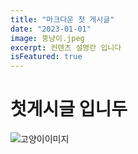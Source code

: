 ```yaml
---
title: "마크다운 첫 게시글"
date: "2023-01-01"
image: 뚱냥이.jpeg
excerpt: 컨텐츠 설명란 입니다
isFeatured: true
---
```


# 첫게시글 입니두

![고양이이미지](/images/posts/첫게시글/뚱냥이.jpeg)
